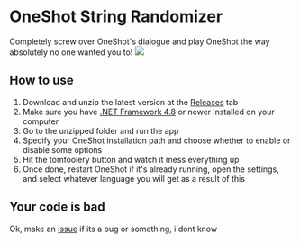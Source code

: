 # OneShot String Randomizer
Completely screw over OneShot's dialogue and play OneShot the way absolutely no one wanted you to!
<img src="https://cdn.discordapp.com/attachments/1088101923116302346/1088101923342778458/image.png">
## How to use
1. Download and unzip the latest version at the [Releases](https://github.com/notsuu/OneshotStringRandomizer/releases) tab
2. Make sure you have [.NET Framework 4.8](https://dotnet.microsoft.com/en-us/download/dotnet-framework/net48) or newer installed on your computer
3. Go to the unzipped folder and run the app
4. Specify your OneShot installation path and choose whether to enable or disable some options
5. Hit the tomfoolery button and watch it mess everything up
6. Once done, restart OneShot if it's already running, open the settings, and select whatever language you will get as a result of this
## Your code is bad
Ok, make an [issue](https://github.com/notsuu/OneshotStringRandomizer/issues) if its a bug or something, i dont know
